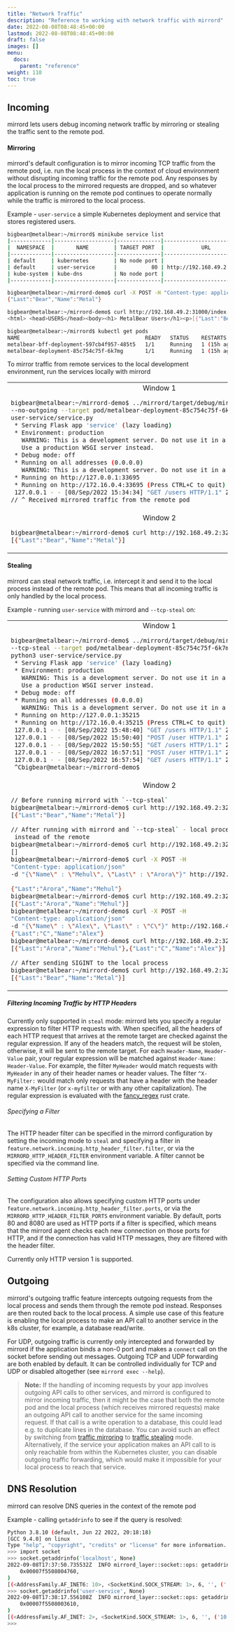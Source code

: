 ```yaml
---
title: "Network Traffic"
description: "Reference to working with network traffic with mirrord"
date: 2022-08-08T08:48:45+00:00
lastmod: 2022-08-08T08:48:45+00:00
draft: false
images: []
menu:
  docs:
    parent: "reference"
weight: 110
toc: true
---
```


## Incoming

mirrord lets users debug incoming network traffic by mirroring or stealing the traffic sent to the remote pod.

#### Mirroring

mirrord's default configuration is to mirror incoming TCP traffic from the remote pod, i.e.
run the local process in the context of cloud environment without disrupting incoming traffic for the remote pod.
Any responses by the local process to the mirrored requests are dropped, and so whatever application is running on the
remote pod continues to operate normally while the traffic is mirrored to the local process.

Example - `user-service` a simple Kubernetes deployment and service that stores registered users.

```bash
bigbear@metalbear:~/mirrord$ minikube service list
|-------------|-------------------|--------------|---------------------------|
|  NAMESPACE  |       NAME        | TARGET PORT  |            URL            |
|-------------|-------------------|--------------|---------------------------|
| default     | kubernetes        | No node port |
| default     | user-service      |           80 | http://192.168.49.2:32000 |
| kube-system | kube-dns          | No node port |
|-------------|-------------------|--------------|---------------------------|

bigbear@metalbear:~/mirrord-demo$ curl -X POST -H "Content-type: application/json" -d "{\"Name\" : \"Metal\", \"Last\" : \"Bear\"}" http://192.168.49.2:32000/user
{"Last":"Bear","Name":"Metal"}

bigbear@metalbear:~/mirrord-demo$ curl http://192.168.49.2:31000/index.html
<html> <head>USERS</head><body><h1> MetalBear Users</h1><p>[{"Last":"Bear","Name":"Metal"}]</p></body></html>
```

```bash
bigbear@metalbear:~/mirrord$ kubectl get pods
NAME                                        READY   STATUS    RESTARTS      AGE
metalbear-bff-deployment-597cb4f957-485t5   1/1     Running   1 (15h ago)   16h
metalbear-deployment-85c754c75f-6k7mg       1/1     Running   1 (15h ago)   16h
```

To mirror traffic from remote services to the local development environment, run the services locally with mirrord

<table>
<tr>
</tr>
<tr>
<td>
<center>Window 1</center> 

```bash
bigbear@metalbear:~/mirrord-demo$ ../mirrord/target/debug/mirrord exec -c
--no-outgoing --target pod/metalbear-deployment-85c754c75f-6k7mg python3
user-service/service.py 
 * Serving Flask app 'service' (lazy loading)
 * Environment: production
   WARNING: This is a development server. Do not use it in a production deployment.
   Use a production WSGI server instead.
 * Debug mode: off
 * Running on all addresses (0.0.0.0)
   WARNING: This is a development server. Do not use it in a production deployment.
 * Running on http://127.0.0.1:33695
 * Running on http://172.16.0.4:33695 (Press CTRL+C to quit)
 127.0.0.1 - - [08/Sep/2022 15:34:34] "GET /users HTTP/1.1" 200
// ^ Received mirrored traffic from the remote pod
```

</td>
<tr>
<td>
<center>Window 2</center>

```bash
bigbear@metalbear:~/mirrord-demo$ curl http://192.168.49.2:32000/users
[{"Last":"Bear","Name":"Metal"}]
```

</td>
</tr>

</tr>
</table>

#### Stealing

mirrord can steal network traffic, i.e. intercept it and send it to the local process instead of the remote pod.
This means that all incoming traffic is only handled by the local process.

Example - running `user-service` with mirrord and `--tcp-steal` on:

<table>
<tr>
</tr>
<tr>
<td>
<center>Window 1</center>

```bash
bigbear@metalbear:~/mirrord-demo$ ../mirrord/target/debug/mirrord exec -c 
--tcp-steal --target pod/metalbear-deployment-85c754c75f-6k7mg 
python3 user-service/service.py 
 * Serving Flask app 'service' (lazy loading)
 * Environment: production
   WARNING: This is a development server. Do not use it in a production deployment.
   Use a production WSGI server instead.
 * Debug mode: off
 * Running on all addresses (0.0.0.0)
   WARNING: This is a development server. Do not use it in a production deployment.
 * Running on http://127.0.0.1:35215
 * Running on http://172.16.0.4:35215 (Press CTRL+C to quit) 
 127.0.0.1 - - [08/Sep/2022 15:48:40] "GET /users HTTP/1.1" 200 -
 127.0.0.1 - - [08/Sep/2022 15:50:40] "POST /user HTTP/1.1" 200 -
 127.0.0.1 - - [08/Sep/2022 15:50:55] "GET /users HTTP/1.1" 200 -
 127.0.0.1 - - [08/Sep/2022 16:57:51] "POST /user HTTP/1.1" 200 -
 127.0.0.1 - - [08/Sep/2022 16:57:54] "GET /users HTTP/1.1" 200 -
 ^Cbigbear@metalbear:~/mirrord-demo$ 
```

</td>
<tr>
<td>
<center>Window 2</center>

```bash
// Before running mirrord with `--tcp-steal`
bigbear@metalbear:~/mirrord-demo$ curl http://192.168.49.2:32000/users
[{"Last":"Bear","Name":"Metal"}]

// After running with mirrord and `--tcp-steal` - local process responds
 instead of the remote
bigbear@metalbear:~/mirrord-demo$ curl http://192.168.49.2:32000/users
[]
bigbear@metalbear:~/mirrord-demo$ curl -X POST -H 
"Content-type: application/json" 
-d "{\"Name\" : \"Mehul\", \"Last\" : \"Arora\"}" http://192.168.49.2:32000/user

{"Last":"Arora","Name":"Mehul"}
bigbear@metalbear:~/mirrord-demo$ curl http://192.168.49.2:32000/users
[{"Last":"Arora","Name":"Mehul"}]
bigbear@metalbear:~/mirrord-demo$ curl -X POST -H 
"Content-type: application/json" 
-d "{\"Name\" : \"Alex\", \"Last\" : \"C\"}" http://192.168.49.2:32000/user
{"Last":"C","Name":"Alex"}
bigbear@metalbear:~/mirrord-demo$ curl http://192.168.49.2:32000/users
[{"Last":"Arora","Name":"Mehul"},{"Last":"C","Name":"Alex"}]

// After sending SIGINT to the local process
bigbear@metalbear:~/mirrord-demo$ curl http://192.168.49.2:32000/users
[{"Last":"Bear","Name":"Metal"}]
```

</td>
</tr>

</tr>
</table>

##### Filtering Incoming Traffic by HTTP Headers

Currently only supported in `steal` mode: mirrord lets you specify a regular expression to filter HTTP requests with.
When specified, all the headers of each HTTP request that arrives at the remote target are checked against
the regular expression. If any of the headers match, the request will be stolen, otherwise, it will be sent to the
remote target.
For each `Header-Name`, `Header-Value` pair, your regular expression will be matched against `Header-Name:
Header-Value`. For example, the filter `MyHeader` would match requests with `MyHeader` in any of their header names
or header values. The filter `^X-MyFilter:` would match only requests that have a header with the header name
`X-MyFilter` (or `x-myfilter` or with any other capitalization).
The regular expression is evaluated with the [fancy_regex](https://docs.rs/fancy-regex/0.10.0/fancy_regex/index.html)
rust crate.

###### Specifying a Filter
The HTTP header filter can be specified in the mirrord configuration by setting the incoming mode to
`steal` and specifying a filter in `feature.network.incoming.http_header_filter.filter`, or via the
`MIRRORD_HTTP_HEADER_FILTER` environment variable.
A filter cannot be specified via the command line.

###### Setting Custom HTTP Ports
The configuration also allows specifying custom HTTP ports under `feature.network.incoming.http_header_filter.ports`,
or via the `MIRRORD_HTTP_HEADER_FILTER_PORTS` environment variable. By default, ports 80 and 8080 are used as HTTP ports
if a filter is specified, which means that the mirrord agent checks each new connection on those ports for HTTP, and if
the connection has valid HTTP messages, they are filtered with the header filter.

Currently only HTTP version 1 is supported.

## Outgoing

mirrord's outgoing traffic feature intercepts outgoing requests from the local process and 
sends them through the remote pod instead. Responses are then routed back to the local process.
A simple use case of this feature is enabling the local process to make an API call to another service in the k8s
cluster, for example, a database read/write.

For UDP, outgoing traffic is currently only intercepted and forwarded by mirrord if the application binds a non-0 port
and makes a `connect` call on the socket before sending out messages. Outgoing TCP and UDP forwarding are both enabled
by default. It can be controlled individually for TCP and UDP or disabled altogether (see `mirrord exec --help`).

> **Note:** If the handling of incoming requests by your app involves outgoing API calls to other services, and mirrord is configured to mirror incoming traffic, then it
> might be the case that both the remote pod and the local process (which
> receives mirrored requests) make an outgoing API call to another service for the same incoming request. If that call
> is a write operation to a database, this could lead e.g. to duplicate lines in the database. You can avoid such an
> effect by switching from [traffic mirroring](#mirroring) to [traffic stealing](#stealing) mode. Alternatively, if the
> service your application makes an API call to is only reachable from within the Kubernetes cluster, you can disable
> outgoing traffic forwarding, which would make it impossible for your local process to reach that service.

## DNS Resolution

mirrord can resolve DNS queries in the context of the remote pod

Example - calling `getaddrinfo` to see if the query is resolved:

```bash
Python 3.8.10 (default, Jun 22 2022, 20:18:18) 
[GCC 9.4.0] on linux
Type "help", "copyright", "credits" or "license" for more information.
>>> import socket
>>> socket.getaddrinfo('localhost', None)
2022-09-08T17:37:50.735532Z  INFO mirrord_layer::socket::ops: getaddrinfo -> result Ok(
    0x00007f5508004760,
)
[(<AddressFamily.AF_INET6: 10>, <SocketKind.SOCK_STREAM: 1>, 6, '', ('::7074:e00d:557f:0', 0, 0, 97)), (<AddressFamily.AF_INET6: 10>, <SocketKind.SOCK_DGRAM: 2>, 17, '', ('::', 0, 0, 0)), (<AddressFamily.AF_INET6: 10>, <SocketKind.SOCK_RAW: 3>, 0, '', ('::90bf:f401:0:0', 0, 0, 245652448)), (<AddressFamily.AF_INET: 2>, <SocketKind.SOCK_STREAM: 1>, 6, '', ('127.0.0.1', 0)), (<AddressFamily.AF_INET: 2>, <SocketKind.SOCK_DGRAM: 2>, 17, '', ('127.0.0.1', 0)), (<AddressFamily.AF_INET: 2>, <SocketKind.SOCK_RAW: 3>, 0, '', ('127.0.0.1', 0))]
>>> socket.getaddrinfo('user-service', None)
2022-09-08T17:38:17.556108Z  INFO mirrord_layer::socket::ops: getaddrinfo -> result Ok(
    0x00007f5508003610,
)
[(<AddressFamily.AF_INET: 2>, <SocketKind.SOCK_STREAM: 1>, 6, '', ('10.106.158.180', 0)), (<AddressFamily.AF_INET: 2>, <SocketKind.SOCK_DGRAM: 2>, 17, '', ('10.106.158.180', 0)), (<AddressFamily.AF_INET: 2>, <SocketKind.SOCK_RAW: 3>, 0, '', ('10.106.158.180', 0))]
>>> 
```


